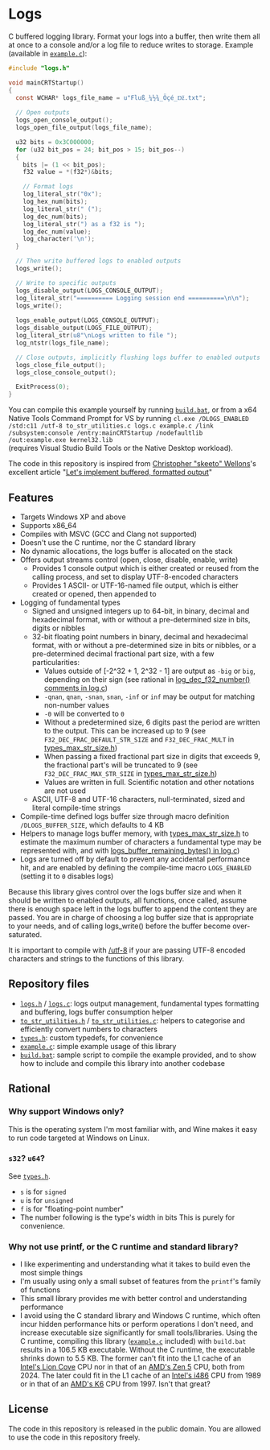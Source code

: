# Logs
C buffered logging library. Format your logs into a buffer, then write them all at once to a console and/or a log file to reduce writes to storage.
Example (available in [`example.c`](example.c)):
```C
#include "logs.h"

void mainCRTStartup()
{
  const WCHAR* logs_file_name = u"Fluß_¼½¾_Öçé_ǅ.txt";
  
  // Open outputs
  logs_open_console_output();
  logs_open_file_output(logs_file_name);

  u32 bits = 0x3C000000;
  for (u32 bit_pos = 24; bit_pos > 15; bit_pos--)
  {
    bits |= (1 << bit_pos);
    f32 value = *(f32*)&bits;

    // Format logs
    log_literal_str("0x");
    log_hex_num(bits);
    log_literal_str(" (");
    log_dec_num(bits);
    log_literal_str(") as a f32 is ");
    log_dec_num(value);
    log_character('\n');
  }

  // Then write buffered logs to enabled outputs
  logs_write();

  // Write to specific outputs
  logs_disable_output(LOGS_CONSOLE_OUTPUT);
  log_literal_str("========== Logging session end ==========\n\n");
  logs_write();
  
  logs_enable_output(LOGS_CONSOLE_OUTPUT);
  logs_disable_output(LOGS_FILE_OUTPUT);
  log_literal_str(u8"\nLogs written to file ");
  log_ntstr(logs_file_name);

  // Close outputs, implicitly flushing logs buffer to enabled outputs
  logs_close_file_output();
  logs_close_console_output();

  ExitProcess(0);
}
```

You can compile this example yourself by running [`build.bat`](build.bat), or from a x64 Native Tools Command Prompt for VS by running `cl.exe /DLOGS_ENABLED /std:c11 /utf-8 to_str_utilities.c logs.c example.c /link /subsystem:console /entry:mainCRTStartup /nodefaultlib /out:example.exe kernel32.lib`  
(requires Visual Studio Build Tools or the Native Desktop workload).  

The code in this repository is inspired from
[Christopher "skeeto" Wellons](https://github.com/skeeto)'s excellent article
"[Let's implement buffered, formatted output](https://nullprogram.com/blog/2023/02/13/)"

## Features
- Targets Windows XP and above
- Supports x86_64
- Compiles with MSVC (GCC and Clang not supported)
- Doesn't use the C runtime, nor the C standard library
- No dynamic allocations, the logs buffer is allocated on the stack
- Offers output streams control (open, close, disable, enable, write)
  - Provides 1 console output which is either created or reused from the calling process, and set to display UTF-8-encoded characters
  - Provides 1 ASCII- or UTF-16-named file output, which is either created or opened, then appended to
- Logging of fundamental types
  - Signed and unsigned integers up to 64-bit, in binary, decimal and hexadecimal format, with or without a pre-determined size in bits, digits or nibbles
  - 32-bit floating point numbers in binary, decimal and hexadecimal format, with or without a pre-determined size in bits or nibbles, or a pre-determined decimal fractional part size, with a few particularities:
    - Values outside of [-2^32 + 1, 2^32 - 1] are output as `-big` or `big`, depending on their sign (see rational in [log_dec_f32_number() comments in log.c](https://github.com/badsami/logs/blob/main/logs.c#L512-#L575))
    - `-qnan`, `qnan`, `-snan`, `snan`, `-inf` or `inf` may be output for matching non-number values
    - `-0` will be converted to `0`
    - Without a predetermined size, 6 digits past the period are written to the output. This can be increased up to 9 (see `F32_DEC_FRAC_DEFAULT_STR_SIZE` and `F32_DEC_FRAC_MULT` in [types_max_str_size.h](types_max_str_size.h))
    - When passing a fixed fractional part size in digits that exceeds 9, the fractional part's will be truncated to 9 (see `F32_DEC_FRAC_MAX_STR_SIZE` in [types_max_str_size.h](types_max_str_size.h))
    - Values are written in full. Scientific notation and other notations are not used
  - ASCII, UTF-8 and UTF-16 characters, null-terminated, sized and literal compile-time strings
- Compile-time defined logs buffer size through macro definition `/DLOGS_BUFFER_SIZE`, which defaults to 4 KB
- Helpers to manage logs buffer memory, with [types_max_str_size.h](types_max_str_size.h) to estimate the maximum number of characters a fundamental type may be represented with, and with [logs_buffer_remaining_bytes() in log.c](https://github.com/badsami/logs/blob/main/logs.c#L184-#L190))
- Logs are turned off by default to prevent any accidental performance hit, and are enabled by defining the compile-time macro `LOGS_ENABLED` (setting it to `0` disables logs)

Because this library gives control over the logs buffer size and when it should be written to enabled outputs, all functions, once called, assume there is enough space left in the logs buffer to append the content they are passed. You are in charge of choosing a log buffer size that is appropriate to your needs, and of calling logs_write() before the buffer become over-saturated.  

It is important to compile with [/utf-8](https://learn.microsoft.com/en-us/cpp/build/reference/utf-8-set-source-and-executable-character-sets-to-utf-8?view=msvc-170) if your are passing UTF-8 encoded characters and strings to the functions of this library.


## Repository files
- [`logs.h`](logs.h) / [`logs.c`](logs.c): logs output management, fundamental types formatting and buffering, logs buffer consumption helper
- [`to_str_utilities.h`](to_str_utilities.h) / [`to_str_utilities.c`](to_str_utilities.c): helpers to categorise and efficiently convert numbers to characters
- [`types.h`](types.h): custom typedefs, for convenience
- [`example.c`](example.c): simple example usage of this library
- [`build.bat`](build.bat): sample script to compile the example provided, and to show how to include and compile this library into another codebase


## Rational
### Why support Windows only?
This is the operating system I'm most familiar with, and Wine makes it easy to run code targeted at Windows on Linux.

### `s32`? `u64`?
See [`types.h`](types.h).  
- `s` is for `signed`
- `u` is for `unsigned`
- `f` is for "floating-point number"
- The number following is the type's width in bits
This is purely for convenience.

### Why not use printf, or the C runtime and standard library?
- I like experimenting and understanding what it takes to build even the most simple things
- I'm usually using only a small subset of features from the `printf`'s family of functions
- This small library provides me with better control and understanding performance
- I avoid using the C standard library and Windows C runtime, which often incur hidden performance hits or perform operations I don't need, and increase executable size significantly for small tools/libraries. Using the C runtime, compiling this library ([`example.c`](example.c) included) with `build.bat` results in a 106.5 KB executable. Without the C runtime, the executable shrinks down to 5.5 KB. The former can't fit into the L1 cache of an [Intel's Lion Cove](https://en.wikipedia.org/wiki/Lion_Cove#L0) CPU nor in that of an [AMD's Zen 5](https://en.wikipedia.org/wiki/Zen_5#L1) CPU, both from 2024. The later could fit in the L1 cache of an [Intel's i486](https://en.wikipedia.org/wiki/I486#Differences_between_i386_and_i486) CPU from 1989 or in that of an [AMD's K6](https://en.wikipedia.org/wiki/AMD_K6#Models) CPU from 1997. Isn't that great?

## License
The code in this repository is released in the public domain. You are allowed to use the code in this repository freely.
